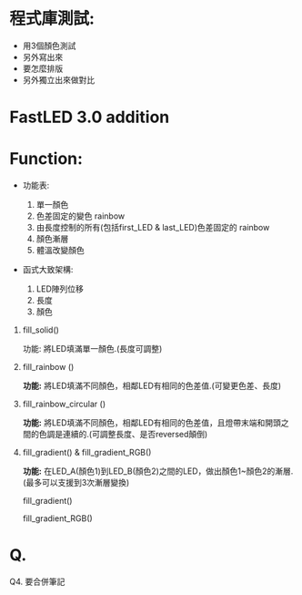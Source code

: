 # 程式庫測試:
* 用3個顏色測試
* 另外寫出來
* 要怎麼排版
* 另外獨立出來做對比



# **FastLED 3.0 addition**

# Function: 
* 功能表: 
    1. 單一顏色
    2. 色差固定的變色 rainbow
    3. 由長度控制的所有(包括first_LED & last_LED)色差固定的 rainbow
    4. 顏色漸層
    5. 體溫改變顏色

* 函式大致架構: 
    1. LED陣列位移
    2. 長度
    3. 顏色



1. fill_solid()
    
    功能: 將LED填滿單一顏色.(長度可調整)


2. 	fill_rainbow ()

    **功能:** 將LED填滿不同顏色，相鄰LED有相同的色差值.(可變更色差、長度)

3. fill_rainbow_circular ()
    
    **功能:** 將LED填滿不同顏色，相鄰LED有相同的色差值，且燈帶末端和開頭之間的色調是連續的.(可調整長度、是否reversed顛倒)
    
    
4. fill_gradient() & fill_gradient_RGB()
    
     **功能:** 在LED_A(顏色1)到LED_B(顏色2)之間的LED，做出顏色1~顏色2的漸層.(最多可以支援到3次漸層變換)
     
    fill_gradient()

    
    fill_gradient_RGB()

    
# **Q.**



Q4. 要合併筆記